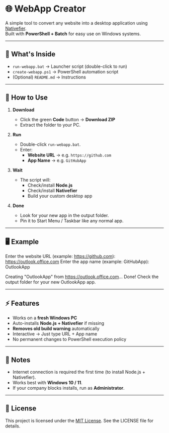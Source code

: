 # 🌐 WebApp Creator

A simple tool to convert any website into a desktop application using [Nativefier](https://github.com/nativefier/nativefier).  
Built with **PowerShell + Batch** for easy use on Windows systems.

---

## 📂 What's Inside
- `run-webapp.bat` → Launcher script (double-click to run)  
- `create-webapp.ps1` → PowerShell automation script  
- (Optional) `README.md` → Instructions  

---

## 🚀 How to Use

1. **Download**
   - Click the green **Code** button → **Download ZIP**
   - Extract the folder to your PC.

2. **Run**
   - Double-click `run-webapp.bat`.
   - Enter:
     - **Website URL** → e.g. `https://github.com`
     - **App Name** → e.g. `GitHubApp`

3. **Wait**
   - The script will:
     - Check/install **Node.js**
     - Check/install **Nativefier**
     - Build your custom desktop app

4. **Done**
   - Look for your new app in the output folder.
   - Pin it to Start Menu / Taskbar like any normal app.

---

## 🖥 Example

Enter the website URL (example: https://github.com): https://outlook.office.com
Enter the app name (example: GitHubApp): OutlookApp

Creating "OutlookApp" from https://outlook.office.com...
Done! Check the output folder for your new OutlookApp app.


---

## ⚡ Features
- Works on a **fresh Windows PC**
- Auto-installs **Node.js + Nativefier** if missing
- **Removes old build warning** automatically
- Interactive → Just type URL + App name
- No permanent changes to PowerShell execution policy

---

## 📝 Notes
- Internet connection is required the first time (to install Node.js + Nativefier).  
- Works best with **Windows 10 / 11**.  
- If your company blocks installs, run as **Administrator**.  

---


## 📜 License
This project is licensed under the [MIT License](LICENSE). See the LICENSE file for details.

